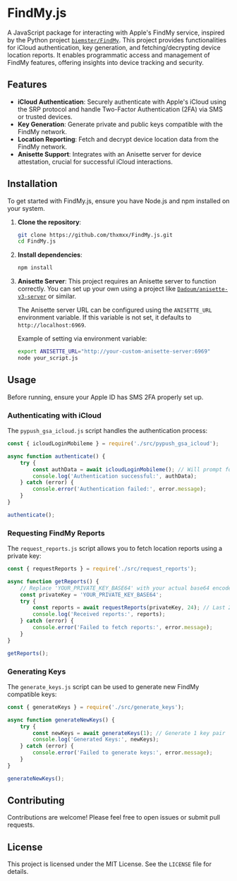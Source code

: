 # FindMy.js

A JavaScript package for interacting with Apple's FindMy service, inspired by the Python project [`biemster/FindMy`](https://github.com/biemster/FindMy). This project provides functionalities for iCloud authentication, key generation, and fetching/decrypting device location reports. It enables programmatic access and management of FindMy features, offering insights into device tracking and security.

## Features

- **iCloud Authentication**: Securely authenticate with Apple's iCloud using the SRP protocol and handle Two-Factor Authentication (2FA) via SMS or trusted devices.
- **Key Generation**: Generate private and public keys compatible with the FindMy network.
- **Location Reporting**: Fetch and decrypt device location data from the FindMy network.
- **Anisette Support**: Integrates with an Anisette server for device attestation, crucial for successful iCloud interactions.

## Installation

To get started with FindMy.js, ensure you have Node.js and npm installed on your system.

1. **Clone the repository**:

   ```bash
   git clone https://github.com/thxmxx/FindMy.js.git
   cd FindMy.js
   ```

2. **Install dependencies**:

   ```bash
   npm install
   ```

3. **Anisette Server**: This project requires an Anisette server to function correctly. You can set up your own using a project like [`Dadoum/anisette-v3-server`](https://github.com/Dadoum/anisette-v3-server) or similar.

   The Anisette server URL can be configured using the `ANISETTE_URL` environment variable. If this variable is not set, it defaults to `http://localhost:6969`.

   Example of setting via environment variable:
   ```bash
   export ANISETTE_URL="http://your-custom-anisette-server:6969"
   node your_script.js
   ```

## Usage

Before running, ensure your Apple ID has SMS 2FA properly set up.

### Authenticating with iCloud

The `pypush_gsa_icloud.js` script handles the authentication process:

```javascript
const { icloudLoginMobileme } = require('./src/pypush_gsa_icloud');

async function authenticate() {
    try {
        const authData = await icloudLoginMobileme(); // Will prompt for Apple ID and password
        console.log('Authentication successful:', authData);
    } catch (error) {
        console.error('Authentication failed:', error.message);
    }
}

authenticate();
```

### Requesting FindMy Reports

The `request_reports.js` script allows you to fetch location reports using a private key:

```javascript
const { requestReports } = require('./src/request_reports');

async function getReports() {
    // Replace 'YOUR_PRIVATE_KEY_BASE64' with your actual base64 encoded private key
    const privateKey = 'YOUR_PRIVATE_KEY_BASE64'; 
    try {
        const reports = await requestReports(privateKey, 24); // Last 24 hours
        console.log('Received reports:', reports);
    } catch (error) {
        console.error('Failed to fetch reports:', error.message);
    }
}

getReports();
```

### Generating Keys

The `generate_keys.js` script can be used to generate new FindMy compatible keys:

```javascript
const { generateKeys } = require('./src/generate_keys');

async function generateNewKeys() {
    try {
        const newKeys = await generateKeys(1); // Generate 1 key pair
        console.log('Generated Keys:', newKeys);
    } catch (error) {
        console.error('Failed to generate keys:', error.message);
    }
}

generateNewKeys();
```

## Contributing

Contributions are welcome! Please feel free to open issues or submit pull requests.

## License

This project is licensed under the MIT License. See the `LICENSE` file for details.